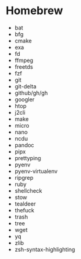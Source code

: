 # Homebrew

- bat
- bfg
- cmake
- exa
- fd
- ffmpeg
- freetds
- fzf
- git
- git-delta
- github/gh/gh
- googler
- htop
- j2cli
- make
- micro
- nano
- ncdu
- pandoc
- pipx
- prettyping
- pyenv
- pyenv-virtualenv
- ripgrep
- ruby
- shellcheck
- stow
- tealdeer
- thefuck
- trash
- tree
- wget
- yq
- zlib
- zsh-syntax-highlighting
